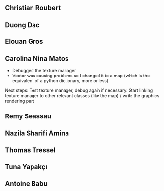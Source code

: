 ## Christian Roubert

## Duong Dac

## Elouan Gros

## Carolina Nina Matos

- Debugged the texture manager
- Vector was causing problems so I changed it to a map (which is the equivalent of a python dictionary, more or less)

Next steps: Test texture manager, debug again if necessary. Start linking texture manager to other relevant classes (like the map) / write the graphics rendering part

## Remy Seassau

## Nazila Sharifi Amina

## Thomas Tressel

## Tuna Yapakçı

## Antoine Babu

